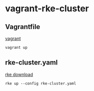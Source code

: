 # vagrant-rke-cluster

## Vagrantfile

[vagrant](https://www.vagrantup.com/)

```
vagrant up
```


## rke-cluster.yaml

[rke download](https://rancher.com/docs/rke/v0.1.x/en/installation/#download-the-rke-binary)

```
rke up --config rke-cluster.yaml
```